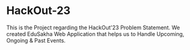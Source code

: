 # HackOut-23
This is the Project regarding the HackOut'23 Problem Statement. We created EduSakha Web Application that helps us to Handle Upcoming, Ongoing &amp; Past Events.
